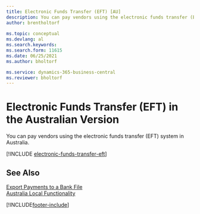 ```yaml
---
title: Electronic Funds Transfer (EFT) [AU]
description: You can pay vendors using the electronic funds transfer (EFT) system in Australia.
author: brentholtorf
    
ms.topic: conceptual
ms.devlang: al
ms.search.keywords:
ms.search.form: 11615
ms.date: 06/25/2021
ms.author: bholtorf

ms.service: dynamics-365-business-central
ms.reviewer: bholtorf
---
```

# Electronic Funds Transfer (EFT) in the Australian Version

You can pay vendors using the electronic funds transfer (EFT) system in Australia.  

[!INCLUDE [electronic-funds-transfer-eft](../includes/AUNZ/electronic-funds-transfer-eft.md)]

## See Also

[Export Payments to a Bank File](../../finance-make-payments-with-bank-data-conversion-service-or-sepa-credit-transfer.md#exporting-payments-to-a-bank-file)  
[Australia Local Functionality](australia-local-functionality.md)


[!INCLUDE[footer-include](../../includes/footer-banner.md)]